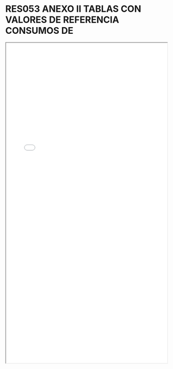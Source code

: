 
# RES053 ANEXO II TABLAS CON VALORES DE REFERENCIA CONSUMOS DE

<iframe src="../RES053 ANEXO II TABLAS CON VALORES DE REFERENCIA CONSUMOS DE.pdf" width="100%" height="1000px"></iframe>

